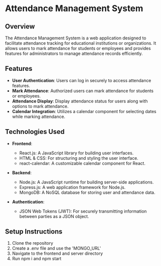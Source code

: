 # Attendance Management System

## Overview

The Attendance Management System is a web application designed to facilitate attendance tracking for educational institutions or organizations. It allows users to mark attendance for students or employees and provides features for administrators to manage attendance records efficiently.

## Features

- **User Authentication**: Users can log in securely to access attendance features.
- **Mark Attendance**: Authorized users can mark attendance for students or employees.
- **Attendance Display**: Display attendance status for users along with options to mark attendance.
- **Calendar Integration**: Utilizes a calendar component for selecting dates while marking attendance.

## Technologies Used

- **Frontend**:
  - React.js: A JavaScript library for building user interfaces.
  - HTML & CSS: For structuring and styling the user interface.
  - react-calendar: A customizable calendar component for React.
  
- **Backend**:
  - Node.js: A JavaScript runtime for building server-side applications.
  - Express.js: A web application framework for Node.js.
  - MongoDB: A NoSQL database for storing user and attendance data.
  
- **Authentication**:
  - JSON Web Tokens (JWT): For securely transmitting information between parties as a JSON object.

## Setup Instructions

1. Clone the repository
2. Create a .env file and use the 'MONGO_URL'
3. Navigate to the frontend and server directory
4. Run npm i and npm start

